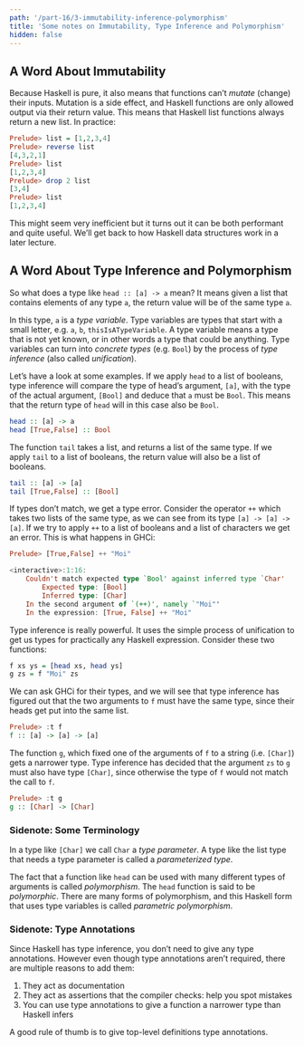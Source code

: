 ```yaml
---
path: '/part-16/3-immutability-inference-polymorphism'
title: 'Some notes on Immutability, Type Inference and Polymorphism'
hidden: false
---
```



A Word About Immutability
------------------------------------------------

Because Haskell is pure, it also means that functions can’t _mutate_ (change) their inputs. Mutation is a side effect, and Haskell functions are only allowed output via their return value. This means that Haskell list functions always return a new list. In practice:

```Haskell
Prelude> list = [1,2,3,4]
Prelude> reverse list
[4,3,2,1]
Prelude> list
[1,2,3,4]
Prelude> drop 2 list
[3,4]
Prelude> list
[1,2,3,4]
```

This might seem very inefficient but it turns out it can be both performant and quite useful. We’ll get back to how Haskell data structures work in a later lecture.

A Word About Type Inference and Polymorphism
------------------------------------------------

So what does a type like `head :: [a] -> a` mean? It means given a list that contains elements of any type `a`, the return value will be of the same type `a`.

In this type, `a` is a _type variable_. Type variables are types that start with a small letter, e.g. `a`, `b`, `thisIsATypeVariable`. A type variable means a type that is not yet known, or in other words a type that could be anything. Type variables can turn into _concrete types_ (e.g. `Bool`) by the process of _type inference_ (also called _unification_).

Let’s have a look at some examples. If we apply `head` to a list of booleans, type inference will compare the type of head’s argument, `[a]`, with the type of the actual argument, `[Bool]` and deduce that `a` must be `Bool`. This means that the return type of `head` will in this case also be `Bool`.

```Haskell
head :: [a] -> a
head [True,False] :: Bool
```
The function `tail` takes a list, and returns a list of the same type. If we apply `tail` to a list of booleans, the return value will also be a list of booleans.

```haskell
tail :: [a] -> [a]
tail [True,False] :: [Bool]
```

If types don’t match, we get a type error. Consider the operator `++` which takes two lists of the same type, as we can see from its type `[a] -> [a] -> [a]`. If we try to apply `++` to a list of booleans and a list of characters we get an error. This is what happens in GHCi:

```haskell
Prelude> [True,False] ++ "Moi"

<interactive>:1:16:
    Couldn't match expected type `Bool' against inferred type `Char'
        Expected type: [Bool]
        Inferred type: [Char]
    In the second argument of `(++)', namely `"Moi"'
    In the expression: [True, False] ++ "Moi"
```

Type inference is really powerful. It uses the simple process of unification to get us types for practically any Haskell expression. Consider these two functions:

```haskell
f xs ys = [head xs, head ys]
g zs = f "Moi" zs
```


We can ask GHCi for their types, and we will see that type inference has figured out that the two arguments to `f` must have the same type, since their heads get put into the same list.

```haskell
Prelude> :t f
f :: [a] -> [a] -> [a]
```
The function `g`, which fixed one of the arguments of `f` to a string (i.e. `[Char]`) gets a narrower type. Type inference has decided that the argument `zs` to `g` must also have type `[Char]`, since otherwise the type of `f` would not match the call to `f`.

```haskell
Prelude> :t g
g :: [Char] -> [Char]
```

### Sidenote: Some Terminology

In a type like `[Char]` we call `Char` a _type parameter_. A type like the list type that needs a type parameter is called a _parameterized type_.

The fact that a function like `head` can be used with many different types of arguments is called _polymorphism_. The `head` function is said to be _polymorphic_. There are many forms of polymorphism, and this Haskell form that uses type variables is called _parametric polymorphism_.

### Sidenote: Type Annotations

Since Haskell has type inference, you don’t need to give any type annotations. However even though type annotations aren’t required, there are multiple reasons to add them:

1.  They act as documentation
2.  They act as assertions that the compiler checks: help you spot mistakes
3.  You can use type annotations to give a function a narrower type than Haskell infers

A good rule of thumb is to give top-level definitions type annotations.
